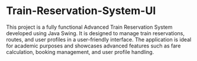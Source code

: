# Train-Reservation-System-UI
This project is a fully functional Advanced Train Reservation System developed using Java Swing. It is designed to manage train reservations, routes, and user profiles in a user-friendly interface. The application is ideal for academic purposes and showcases advanced features such as fare calculation, booking management, and user profile handling.
